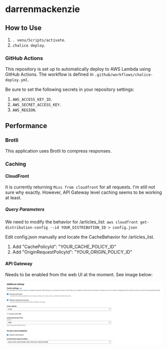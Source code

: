 # darrenmackenzie

## How to Use

1. `. venv/Scripts/activate`.
2. `chalice deploy`.

### GitHub Actions

This repository is set up to automatically deploy to AWS Lambda using GitHub Actions. The workflow is defined in `.github/workflows/chalice-deploy.yml`.

Be sure to set the following secrets in your repository settings:
1. `AWS_ACCESS_KEY_ID`.
2. `AWS_SECRET_ACCESS_KEY`.
3. `AWS_REGION`.

## Performance

### Brotli

This application uses Brotli to compress responses.

### Caching

#### CloudFront

It is currently returning `Miss from cloudfront` for all requests. I'm still not sure why exactly. However, API Gateway level caching seems to be working at least.

##### Query Parameters

We need to modify the behavior for /articles_list: `aws cloudfront get-distribution-config --id YOUR_DISTRIBUTION_ID > config.json`

Edit config.json manually and locate the CacheBehavior for /articles_list.
1. Add "CachePolicyId": "YOUR_CACHE_POLICY_ID"
2. Add "OriginRequestPolicyId": "YOUR_ORIGIN_POLICY_ID"

#### API Gateway

Needs to be enabled from the web UI at the moment. See image below:

![API Gateway Cache](APIGatewayCaching.png)
